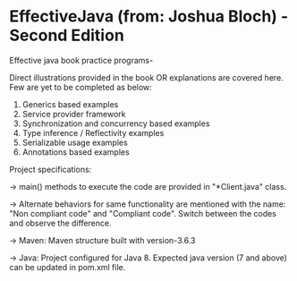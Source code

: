 # EffectiveJava (from: Joshua Bloch) - Second Edition

Effective java book practice programs-

Direct illustrations provided in the book OR explanations are covered here. Few are yet to be completed as below:

1. Generics based examples
2. Service provider framework
3. Synchronization and concurrency based examples
4. Type inference / Reflectivity examples
5. Serializable usage examples
6. Annotations based examples


Project specifications:

-> main() methods to execute the code are provided in "*Client.java" class.

-> Alternate behaviors for same functionality are mentioned with the name: "Non compliant code" and "Compliant code". Switch between the codes 
	and observe the difference. 

-> Maven: Maven structure built with version-3.6.3

-> Java: Project configured for Java 8. Expected java version (7 and above) can be updated in pom.xml file. 